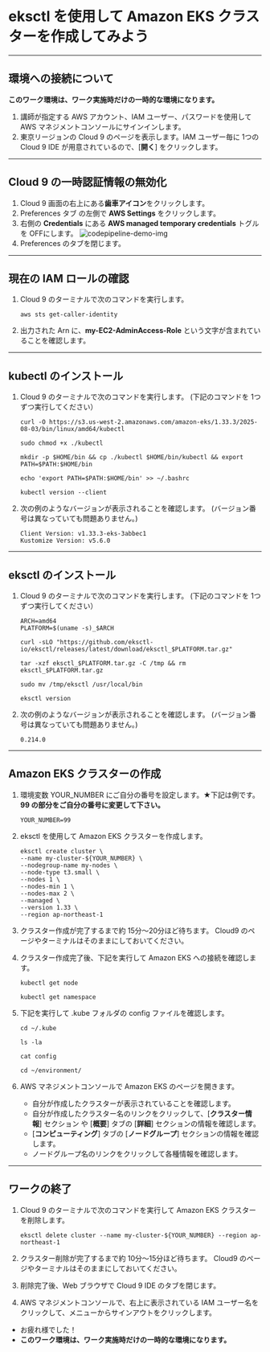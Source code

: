 # eksctl を使用して Amazon EKS クラスターを作成してみよう

---

## 環境への接続について

**このワーク環境は、ワーク実施時だけの一時的な環境になります。**

1. 講師が指定する AWS アカウント、IAM ユーザー、パスワードを使用して AWS マネジメントコンソールにサインインします。
1. 東京リージョンの Cloud 9 のページを表示します。IAM ユーザー毎に 1つの Cloud 9 IDE が用意されているので、[**開く**] をクリックします。

---

## Cloud 9 の一時認証情報の無効化
1. Cloud 9 画面の右上にある**歯車アイコン**をクリックします。
1. Preferences タブ の左側で **AWS Settings** をクリックします。
1. 右側の **Credentials** にある **AWS managed temporary credentials** トグルを OFFにします。
  ![codepipeline-demo-img](https://eks.nobelabo.net/images/mod7-cloud9.png)
1. Preferences のタブを閉じます。

---

## 現在の IAM ロールの確認

1. Cloud 9 のターミナルで次のコマンドを実行します。 
   ```
   aws sts get-caller-identity
   ```
1. 出力された Arn に、**my-EC2-AdminAccess-Role** という文字が含まれていることを確認します。

---
   
## kubectl のインストール

1. Cloud 9 のターミナルで次のコマンドを実行します。 (下記のコマンドを 1つずつ実行してください）
   ```
   curl -O https://s3.us-west-2.amazonaws.com/amazon-eks/1.33.3/2025-08-03/bin/linux/amd64/kubectl
   ```

   ```
   sudo chmod +x ./kubectl
   ```

   ```
   mkdir -p $HOME/bin && cp ./kubectl $HOME/bin/kubectl && export PATH=$PATH:$HOME/bin
   ```

   ```
   echo 'export PATH=$PATH:$HOME/bin' >> ~/.bashrc
   ```

   ```
   kubectl version --client
   ```
   
1. 次の例のようなバージョンが表示されることを確認します。 (バージョン番号は異なっていても問題ありません。)
   ```
   Client Version: v1.33.3-eks-3abbec1
   Kustomize Version: v5.6.0
   ```
---

## eksctl のインストール


1. Cloud 9 のターミナルで次のコマンドを実行します。 (下記のコマンドを 1つずつ実行してください）
   ```
   ARCH=amd64
   PLATFORM=$(uname -s)_$ARCH
   ```

   ```
   curl -sLO "https://github.com/eksctl-io/eksctl/releases/latest/download/eksctl_$PLATFORM.tar.gz"

   ```

   ```
   tar -xzf eksctl_$PLATFORM.tar.gz -C /tmp && rm eksctl_$PLATFORM.tar.gz
   ```

   ```
   sudo mv /tmp/eksctl /usr/local/bin
   ```

   ```
   eksctl version 
   ```
   
1. 次の例のようなバージョンが表示されることを確認します。 (バージョン番号は異なっていても問題ありません。)
   ```
   0.214.0
   ```


---
## Amazon EKS クラスターの作成

1. 環境変数 YOUR_NUMBER にご自分の番号を設定します。★下記は例です。**99 の部分をご自分の番号に変更して下さい。**

    ```
    YOUR_NUMBER=99
    ```

1. eksctl を使用して Amazon EKS クラスターを作成します。


    ```
    eksctl create cluster \
    --name my-cluster-${YOUR_NUMBER} \
    --nodegroup-name my-nodes \
    --node-type t3.small \
    --nodes 1 \
    --nodes-min 1 \
    --nodes-max 2 \
    --managed \
    --version 1.33 \
    --region ap-northeast-1
    ```

1. クラスター作成が完了するまで約 15分～20分ほど待ちます。
    Cloud9 のページやターミナルはそのままにしておいてください。

1. クラスター作成完了後、下記を実行して Amazon EKS への接続を確認します。

    ```
    kubectl get node
    ```

    ```
    kubectl get namespace
    ```

1. 下記を実行して .kube フォルダの config ファイルを確認します。

    ```
    cd ~/.kube
    ```

    ```
    ls -la
    ```

    ```
    cat config
    ```

    ```
    cd ~/environment/
    ```

1. AWS マネジメントコンソールで Amazon EKS のページを開きます。
    - 自分が作成したクラスターが表示されていることを確認します。
    - 自分が作成したクラスター名のリンクをクリックして、[**クラスター情報**] セクション や [**概要**] タブの [**詳細**] セクションの情報を確認します。
    - [**コンピューティング**] タブの [**ノードグループ**] セクションの情報を確認します。
    - ノードグループ名のリンクをクリックして各種情報を確認します。　 
---

## ワークの終了
1. Cloud 9 のターミナルで次のコマンドを実行して Amazon EKS クラスターを削除します。
   ```
   eksctl delete cluster --name my-cluster-${YOUR_NUMBER} --region ap-northeast-1
   ```

1. クラスター削除が完了するまで約 10分～15分ほど待ちます。
    Cloud9 のページやターミナルはそのままにしておいてください。
   
1. 削除完了後、Web ブラウザで Cloud 9 IDE のタブを閉じます。

1. AWS マネジメントコンソールで、右上に表示されている IAM ユーザー名をクリックして、メニューからサインアウトをクリックします。
* お疲れ様でした！
* **このワーク環境は、ワーク実施時だけの一時的な環境になります。**  



